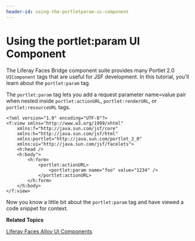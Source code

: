 ```yaml
---
header-id: using-the-portletparam-ui-component
---
```


# Using the portlet:param UI Component

The Liferay Faces Bridge component suite provides many Portlet 2.0 `UIComponent`
tags that are useful for JSF development. In this tutorial, you'll learn about
the `portlet:param` tag. 

The `portlet:param` tag lets you add a request parameter name=value pair when
nested inside `portlet:actionURL`, `portlet:renderURL`, or `portlet:resourceURL`
tags. 

    <?xml version="1.0" encoding="UTF-8"?>
    <f:view xmlns="http://www.w3.org/1999/xhtml"
        xmlns:f="http://java.sun.com/jsf/core"
        xmlns:h="http://java.sun.com/jsf/html"
        xmlns:portlet="http://java.sun.com/portlet_2_0"
        xmlns:ui="http://java.sun.com/jsf/facelets">
        <h:head />
        <h:body">
            <h:form>
                <portlet:actionURL>
                    <portlet:param name="foo" value="1234" />
                </portlet:actionURL>
            </h:form>
        </h:body>
    </f:view>

Now you know a little bit about the `portlet:param` tag and have viewed a
code snippet for context. 

**Related Topics**

[Liferay Faces Alloy UI Components](/docs/6-2/tutorials/-/knowledge_base/t/liferay-faces-alloy-ui-components)
